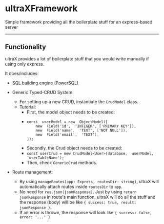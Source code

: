 #  ultraXFramework

Simple framework providing all the boilerplate stuff for an express-based server

<hr>

## Functionality

ultraX provides a lot of boilerplate stuff that you would write manually if using only express.

It does/includes:

* [SQL building engine (PowerSQL)](https://github.com/isaqueks/powersql)

* Generic Typed-CRUD System
	* For setting up a new CRUD, instantiate the `CrudModel` class.
	* Tutorial:
		* First, the model object needs to be created:
		* 
              const  userModel = new  ObjectModel([
                  new  Field('id',  'INTEGER', ['PRIMARY KEY']),
                  new  Field('name',  'TEXT', ['NOT NULL']),
                  new  Field('email',  'TEXT'),
              ]);
		* Secondly, the Crud object needs to be created:
		* `const userCrud = new CrudModel<User>(database,  userModel,  'userTableName');`
		* Then, check `GenericCrud` methods.

* Route management:
	* By using `manageRoutes(app: Express, routesDir: string)`, ultraX will automatically attach routes inside `routesDir` to `app`.
	* No need for `res.json(jsonResponse)`. Just by using `return jsonResponse` in route's main function, ultraX will do all the stuff and the response (body) will be like `{ success: true, result: jsonResponse }`.
	* If an error is thrown, the response will look like `{ success: false, error: '...' }`